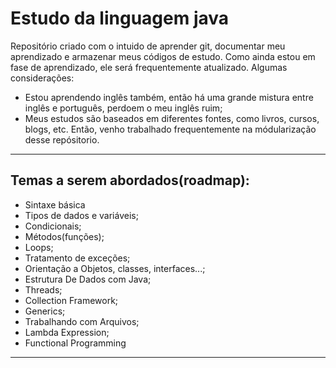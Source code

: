 # Estudo da linguagem java

Repositório criado com o intuido de aprender git, documentar meu aprendizado e armazenar 
meus códigos de estudo. Como ainda estou em fase de aprendizado, ele será frequentemente 
atualizado. Algumas considerações:
* Estou aprendendo inglês também, então há uma grande mistura entre inglês e português, perdoem o meu inglês ruim;
* Meus estudos são baseados em diferentes fontes, como livros, cursos, blogs, etc. Então,
  venho trabalhado frequentemente na módularização desse repósitorio.
---

## Temas a serem abordados(roadmap):
- Sintaxe básica
- Tipos de dados e variáveis;
- Condicionais;
- Métodos(funções);
- Loops;
- Tratamento de exceções;
- Orientação a Objetos, classes, interfaces...;
- Estrutura De Dados com Java;
- Threads;
- Collection Framework;
- Generics;
- Trabalhando com Arquivos;
- Lambda Expression;
- Functional Programming
---
